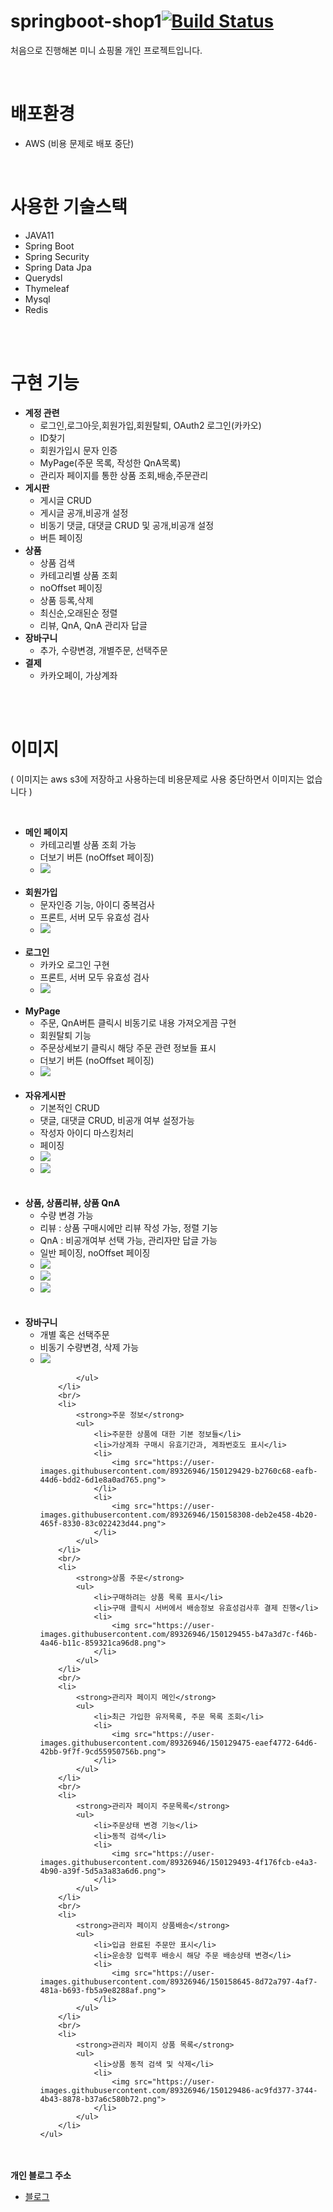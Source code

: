 # springboot-shop1[![Build Status](https://app.travis-ci.com/Willbbik/springboot-shop1.svg?token=1bwEC37snuxQCAFWRAxt&branch=master)](https://app.travis-ci.com/Willbbik/springboot-shop1)

<p>처음으로 진행해본 미니 쇼핑몰 개인 프로젝트입니다.</p>
<br/>

<h1>배포환경</h1>
<div>
    <ul>
        <li>AWS (비용 문제로 배포 중단)</li>
    </ul>
</div>
<br/>
<h1>사용한 기술스택</h1>
<div>
    <ul>
        <li>JAVA11</li>
        <li>Spring Boot</li>
        <li>Spring Security</li>
        <li>Spring Data Jpa</li>
        <li>Querydsl</li>
        <li>Thymeleaf</li>
        <li>Mysql</li>
        <li>Redis</li>
    </ul>
</div>
<br/>
<br/>
<h1>구현 기능</h1>
<div>
    <ul>
        <li>
            <strong>계정 관련</strong>
            <ul>
                <li>로그인,로그아웃,회원가입,회원탈퇴, OAuth2 로그인(카카오)</li>
                <li>ID찾기</li>
                <li>회원가입시 문자 인증</li>
                <li>MyPage(주문 목록, 작성한 QnA목록)</li>
                <li>관리자 페이지를 통한 상품 조회,배송,주문관리</li>
            </ul>
        </li>
        <li>
            <strong>게시판</strong>
            <ul>
                <li>게시글 CRUD</li>
                <li>게시글 공개,비공개 설정</li>
                <li>비동기 댓글, 대댓글 CRUD 및 공개,비공개 설정</li>
                <li>버튼 페이징</li>
            </ul>
        </li>
        <li>
            <strong>상품</strong>
            <ul>
                <li>상품 검색</li>
                <li>카테고리별 상품 조회</li>
                <li>noOffset 페이징</li>
                <li>상품 등록,삭제</li>
                <li>최신순,오래된순 정렬</li>
                <li>리뷰, QnA, QnA 관리자 답글</li>
            </ul>
        </li>
        <li>
            <strong>장바구니</strong>
            <ul>
                <li>추가, 수량변경, 개별주문, 선택주문</li>
            </ul>
        </li>
        <li>
            <strong>결제</strong>
            <ul>
                <li>카카오페이, 가상계좌</li>
            </ul>
        </li>
    </ul>
</div>
<br/>
<br/>
<h1>이미지</h1>
<p>( 이미지는 aws s3에 저장하고 사용하는데 비용문제로 사용 중단하면서 이미지는 없습니다 )</p>
<br/>
<div>
    <ul>
        <li>
            <strong>메인 페이지</strong>
            <ul>
                <li>카테고리별 상품 조회 가능</li>
                <li>더보기 버튼 (noOffset 페이징)</li>
                <li>
                    <img src="https://user-images.githubusercontent.com/89326946/150129402-868062cc-952d-4261-a3a9-a1ea6f9a4611.png">
                </li>
            </ul>
        </li>
        <br/>
        <li>
            <strong>회원가입</strong>
            <ul>
                <li>문자인증 기능, 아이디 중복검사</li>
                <li>프론트, 서버 모두 유효성 검사</li>
                <li>
                    <img src="https://user-images.githubusercontent.com/89326946/150129225-9668ed2b-21ea-4f2d-87f5-d25ceeda701f.png ">
                </li>
            </ul>
        </li>
        <br/>
        <li>
            <strong>로그인</strong>
            <ul>
                <li>카카오 로그인 구현</li>
                <li>프론트, 서버 모두 유효성 검사</li>
                <li>
                    <img src="https://user-images.githubusercontent.com/89326946/150129246-d77023e6-d76b-4950-af5b-b0f1523dd198.png">
                </li>
            </ul>
        </li>
        <br/>
        <li>
            <strong>MyPage</strong>
            <ul>
                <li>주문, QnA버튼 클릭시 비동기로 내용 가져오게끔 구현</li>
                <li>회원탈퇴 기능</li>
                <li>주문상세보기 클릭시 해당 주문 관련 정보들 표시</li>
                <li>더보기 버튼 (noOffset 페이징)</li>
                <li>
                    <img src="https://user-images.githubusercontent.com/89326946/150129415-ed601095-fe4d-4548-8f83-b7b178f888bf.png">
                </li>
            </ul>
        </li>
        <br/>
        <li>
            <strong>자유게시판</strong>
            <ul>
                <li>기본적인 CRUD</li>
                <li>댓글, 대댓글 CRUD, 비공개 여부 설정가능</li>
                <li>작성자 아이디 마스킹처리</li>
                <li>페이징</li>
                <li>
                    <img src="https://user-images.githubusercontent.com/89326946/150129443-4f43da01-8ed8-450f-87b6-c6c994d6e3d4.png">
                </li>
                <li>
                    <img src="https://user-images.githubusercontent.com/89326946/150262071-b6dbc5ee-1fb8-46b5-85bc-457b2a449e39.png">
                </li>
            </ul>
        </li>
        <br/>
        <br/>
        <li>
            <strong>상품, 상품리뷰, 상품 QnA</strong>
            <ul>
                <li>수량 변경 가능</li>
                <li>리뷰 : 상품 구매시에만 리뷰 작성 가능, 정렬 기능</li>
                <li>QnA : 비공개여부 선택 가능, 관리자만 답글 가능</li>
                <li>일반 페이징, noOffset 페이징</li>
                <li>
                    <img src="https://user-images.githubusercontent.com/89326946/150262699-51323395-5c2b-49a0-b31c-df5ce1deffaf.png">
                </li>
                <li>
                    <img src="https://user-images.githubusercontent.com/89326946/150261169-4ba3f6dc-fee5-4d9c-b6d9-e4d894225d3f.png">
                </li>
                <li>
                    <img src="https://user-images.githubusercontent.com/89326946/150261150-4780b106-e5df-49d8-89a4-d5f920f0b506.png">
                </li>
            </ul>
        </li>
        <br/>
        <br/>
        <li>
            <strong>장바구니</strong>
            <ul>
                <li>개별 혹은 선택주문</li>
                <li>비동기 수량변경, 삭제 가능</li>
                <li>
                    <img src="https://user-images.githubusercontent.com/89326946/150262474-ad4f9593-b81f-4131-9749-f2701bcb4187.png">
                </li>
              
            </ul>
        </li>
        <br/>
        <li>
            <strong>주문 정보</strong>
            <ul>
                <li>주문한 상품에 대한 기본 정보들</li>
                <li>가상계좌 구매시 유효기간과, 계좌번호도 표시</li>
                <li>
                    <img src="https://user-images.githubusercontent.com/89326946/150129429-b2760c68-eafb-44d6-bdd2-6d1e8a0ad765.png">
                </li>
                <li>
                    <img src="https://user-images.githubusercontent.com/89326946/150158308-deb2e458-4b20-465f-8330-83c022423d44.png">
                </li>
            </ul>
        </li>
        <br/>
        <li>
            <strong>상품 주문</strong>
            <ul>
                <li>구매하려는 상품 목록 표시</li>
                <li>구매 클릭시 서버에서 배송정보 유효성검사후 결제 진행</li>
                <li>
                    <img src="https://user-images.githubusercontent.com/89326946/150129455-b47a3d7c-f46b-4a46-b11c-859321ca96d8.png">
                </li>
            </ul>
        </li>
        <br/>
        <li>
            <strong>관리자 페이지 메인</strong>
            <ul>
                <li>최근 가입한 유저목록, 주문 목록 조회</li>
                <li>
                    <img src="https://user-images.githubusercontent.com/89326946/150129475-eaef4772-64d6-42bb-9f7f-9cd55950756b.png">
                </li>
            </ul>
        </li>
        <br/>
        <li>
            <strong>관리자 페이지 주문목록</strong>
            <ul>
                <li>주문상태 변경 기능</li>
                <li>동적 검색</li>
                <li>
                    <img src="https://user-images.githubusercontent.com/89326946/150129493-4f176fcb-e4a3-4b90-a39f-5d5a3a83a6d6.png">
                </li>
            </ul>
        </li>
        <br/>
        <li>
            <strong>관리자 페이지 상품배송</strong>
            <ul>
                <li>입금 완료된 주문만 표시</li>
                <li>운송장 입력후 배송시 해당 주문 배송상태 변경</li>
                <li>
                    <img src="https://user-images.githubusercontent.com/89326946/150158645-8d72a797-4af7-481a-b693-fb5a9e8288af.png">
                </li>
            </ul>
        </li>
        <br/>
        <li>
            <strong>관리자 페이지 상품 목록</strong>
            <ul>
                <li>상품 동적 검색 및 삭제</li>
                <li>
                    <img src="https://user-images.githubusercontent.com/89326946/150129486-ac9fd377-3744-4b43-8878-b37a6c580b72.png">
                </li>
            </ul>
        </li>
    </ul>
</div>
<br/>
<br/>
<div>
    <strong>개인 블로그 주소</strong>
    <ul>
        <li><a href="https://clear-clouds.tistory.com">블로그</a></li>
    </ul>
</div>

